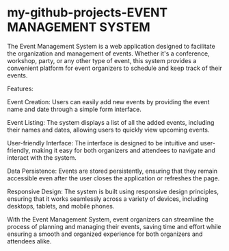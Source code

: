 # my-github-projects-EVENT MANAGEMENT SYSTEM
The Event Management System is a web application designed to facilitate the organization and management of events. Whether it's a conference, workshop, party, or any other type of event, this system provides a convenient platform for event organizers to schedule and keep track of their events.

Features:

Event Creation: Users can easily add new events by providing the event name and date through a simple form interface.

Event Listing: The system displays a list of all the added events, including their names and dates, allowing users to quickly view upcoming events.

User-friendly Interface: The interface is designed to be intuitive and user-friendly, making it easy for both organizers and attendees to navigate and interact with the system.

Data Persistence: Events are stored persistently, ensuring that they remain accessible even after the user closes the application or refreshes the page.

Responsive Design: The system is built using responsive design principles, ensuring that it works seamlessly across a variety of devices, including desktops, tablets, and mobile phones.

With the Event Management System, event organizers can streamline the process of planning and managing their events, saving time and effort while ensuring a smooth and organized experience for both organizers and attendees alike.
